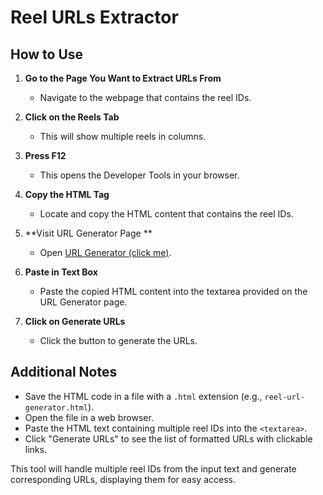 # Reel URLs Extractor

## How to Use

1. **Go to the Page You Want to Extract URLs From**
   - Navigate to the webpage that contains the reel IDs.

2. **Click on the Reels Tab**
   - This will show multiple reels in columns.

3. **Press F12**
   - This opens the Developer Tools in your browser.

4. **Copy the HTML Tag**
   - Locate and copy the HTML content that contains the reel IDs.

5. **Visit URL Generator Page **
   - Open [URL Generator (click me)](https://0xansr.github.io/Deb/reel.html).

6. **Paste in Text Box**
   - Paste the copied HTML content into the textarea provided on the URL Generator page.

7. **Click on Generate URLs**
   - Click the button to generate the URLs.

## Additional Notes

- Save the HTML code in a file with a `.html` extension (e.g., `reel-url-generator.html`).
- Open the file in a web browser.
- Paste the HTML text containing multiple reel IDs into the `<textarea>`.
- Click "Generate URLs" to see the list of formatted URLs with clickable links.

This tool will handle multiple reel IDs from the input text and generate corresponding URLs, displaying them for easy access.
